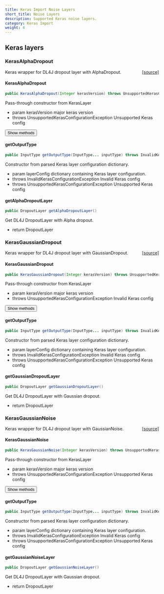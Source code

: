```yaml
---
title: Keras Import Noise Layers
short_title: Noise Layers
description: Supported Keras noise layers.
category: Keras Import
weight: 4
---
```


## Keras layers

### KerasAlphaDropout
<span style="float:right;"> [[source]](https://github.com/deeplearning4j/deeplearning4j/tree/master/deeplearning4j/deeplearning4j-modelimport/src/main/java/org/deeplearning4j/nn/modelimport/keras/layers/noise/KerasAlphaDropout.java) </span>

Keras wrapper for DL4J dropout layer with AlphaDropout.


#### KerasAlphaDropout 
```java
public KerasAlphaDropout(Integer kerasVersion) throws UnsupportedKerasConfigurationException 
```


Pass-through constructor from KerasLayer

- param kerasVersion major keras version
- throws UnsupportedKerasConfigurationException Unsupported Keras config


<button class="btn btn-primary" type="button" data-toggle="collapse" data-target="#KerasAlphaDropout" aria-expanded="false" aria-controls="KerasAlphaDropout">Show methods</button>
<div class="collapse" id="KerasAlphaDropout"><div class="card card-body">

#### getOutputType 
```java
public InputType getOutputType(InputType... inputType) throws InvalidKerasConfigurationException 
```


Constructor from parsed Keras layer configuration dictionary.

- param layerConfig dictionary containing Keras layer configuration.
- throws InvalidKerasConfigurationException     Invalid Keras config
- throws UnsupportedKerasConfigurationException Unsupported Keras config

#### getAlphaDropoutLayer 
```java
public DropoutLayer getAlphaDropoutLayer() 
```


Get DL4J DropoutLayer with Alpha dropout.

- return DropoutLayer


</div></div>


### KerasGaussianDropout
<span style="float:right;"> [[source]](https://github.com/deeplearning4j/deeplearning4j/tree/master/deeplearning4j/deeplearning4j-modelimport/src/main/java/org/deeplearning4j/nn/modelimport/keras/layers/noise/KerasGaussianDropout.java) </span>

Keras wrapper for DL4J dropout layer with GaussianDropout.


#### KerasGaussianDropout 
```java
public KerasGaussianDropout(Integer kerasVersion) throws UnsupportedKerasConfigurationException 
```


Pass-through constructor from KerasLayer

- param kerasVersion major keras version
- throws UnsupportedKerasConfigurationException Invalid Keras config


<button class="btn btn-primary" type="button" data-toggle="collapse" data-target="#KerasGaussianDropout" aria-expanded="false" aria-controls="KerasGaussianDropout">Show methods</button>
<div class="collapse" id="KerasGaussianDropout"><div class="card card-body">

#### getOutputType 
```java
public InputType getOutputType(InputType... inputType) throws InvalidKerasConfigurationException 
```


Constructor from parsed Keras layer configuration dictionary.

- param layerConfig dictionary containing Keras layer configuration.
- throws InvalidKerasConfigurationException     Invalid Keras config
- throws UnsupportedKerasConfigurationException Unsupported Keras config

#### getGaussianDropoutLayer 
```java
public DropoutLayer getGaussianDropoutLayer() 
```


Get DL4J DropoutLayer with Gaussian dropout.

- return DropoutLayer


</div></div>


### KerasGaussianNoise
<span style="float:right;"> [[source]](https://github.com/deeplearning4j/deeplearning4j/tree/master/deeplearning4j/deeplearning4j-modelimport/src/main/java/org/deeplearning4j/nn/modelimport/keras/layers/noise/KerasGaussianNoise.java) </span>

Keras wrapper for DL4J dropout layer with GaussianNoise.


#### KerasGaussianNoise 
```java
public KerasGaussianNoise(Integer kerasVersion) throws UnsupportedKerasConfigurationException 
```


Pass-through constructor from KerasLayer

- param kerasVersion major keras version
- throws UnsupportedKerasConfigurationException Unsupported Keras config


<button class="btn btn-primary" type="button" data-toggle="collapse" data-target="#KerasGaussianNoise" aria-expanded="false" aria-controls="KerasGaussianNoise">Show methods</button>
<div class="collapse" id="KerasGaussianNoise"><div class="card card-body">

#### getOutputType 
```java
public InputType getOutputType(InputType... inputType) throws InvalidKerasConfigurationException 
```


Constructor from parsed Keras layer configuration dictionary.

- param layerConfig dictionary containing Keras layer configuration.
- throws InvalidKerasConfigurationException     Invalid Keras config
- throws UnsupportedKerasConfigurationException Unsupported Keras config

#### getGaussianNoiseLayer 
```java
public DropoutLayer getGaussianNoiseLayer() 
```


Get DL4J DropoutLayer with Gaussian dropout.

- return DropoutLayer


</div></div>